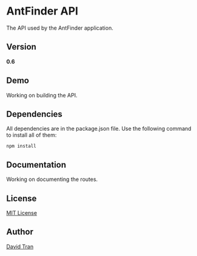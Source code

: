 # AntFinder API
The API used by the AntFinder application.

## Version
**0.6**

## Demo
Working on building the API.

## Dependencies
All dependencies are in the package.json file. Use the following command to install all of them:

	npm install

## Documentation
Working on documenting the routes.

## License
<a href="https://github.com/davidlamt/antfinder-api/blob/master/LICENSE" target="_blank">MIT License</a>

## Author
<a href="http://davidtranscend.com/" target="_blank">David Tran</a>

